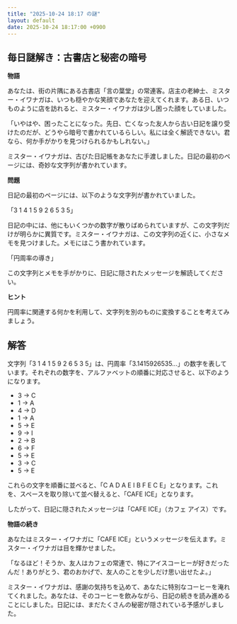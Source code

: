 ```yaml
---
title: "2025-10-24 18:17 の謎"
layout: default
date: 2025-10-24 18:17:00 +0900
---
```

## 毎日謎解き：古書店と秘密の暗号

**物語**

あなたは、街の片隅にある古書店「言の葉堂」の常連客。店主の老紳士、ミスター・イワナガは、いつも穏やかな笑顔であなたを迎えてくれます。ある日、いつものように店を訪れると、ミスター・イワナガは少し困った顔をしていました。

「いやはや、困ったことになった。先日、亡くなった友人から古い日記を譲り受けたのだが、どうやら暗号で書かれているらしい。私には全く解読できない。君なら、何か手がかりを見つけられるかもしれない。」

ミスター・イワナガは、古びた日記帳をあなたに手渡しました。日記の最初のページには、奇妙な文字列が書かれています。

**問題**

日記の最初のページには、以下のような文字列が書かれていました。

「3 1 4 1 5 9 2 6 5 3 5」

日記の中には、他にもいくつかの数字が散りばめられていますが、この文字列だけが明らかに異質です。ミスター・イワナガは、この文字列の近くに、小さなメモを見つけました。メモにはこう書かれています。

「円周率の導き」

この文字列とメモを手がかりに、日記に隠されたメッセージを解読してください。

**ヒント**

円周率に関連する何かを利用して、文字列を別のものに変換することを考えてみましょう。

## 解答

文字列「3 1 4 1 5 9 2 6 5 3 5」は、円周率「3.1415926535...」の数字を表しています。それぞれの数字を、アルファベットの順番に対応させると、以下のようになります。

*   3 → C
*   1 → A
*   4 → D
*   1 → A
*   5 → E
*   9 → I
*   2 → B
*   6 → F
*   5 → E
*   3 → C
*   5 → E

これらの文字を順番に並べると、「C A D A E I B F E C E」となります。これを、スペースを取り除いて並べ替えると、「CAFE ICE」となります。

したがって、日記に隠されたメッセージは「CAFE ICE」（カフェ アイス）です。

**物語の続き**

あなたはミスター・イワナガに「CAFE ICE」というメッセージを伝えます。ミスター・イワナガは目を輝かせました。

「なるほど！そうか、友人はカフェの常連で、特にアイスコーヒーが好きだったんだ！ありがとう、君のおかげで、友人のことを少しだけ思い出せたよ。」

ミスター・イワナガは、感謝の気持ちを込めて、あなたに特別なコーヒーを淹れてくれました。あなたは、そのコーヒーを飲みながら、日記の続きを読み進めることにしました。日記には、まだたくさんの秘密が隠されている予感がしました。
